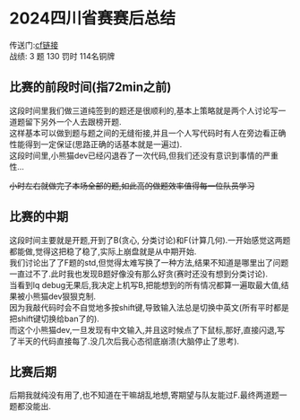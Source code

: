 # 2024四川省赛赛后总结
传送门:[cf链接](https://codeforces.com/gym/105222)  
战绩: 3 题 130 罚时 114名铜牌

## 比赛的前段时间(指72min之前)

这段时间里我们做三道纯签到的题还是很顺利的,基本上策略就是两个人讨论写一道题留下另外一个人去跟榜开题.  
这样基本可以做到题与题之间的无缝衔接,并且一个人写代码时有人在旁边看正确性能得到一定保证(思路正确的话基本就是一遍过).  
这段时间里,小熊猫dev已经闪退吞了一次代码,但我们还没有意识到事情的严重性...  

~~小时左右就做完了本场全部的题,如此高的做题效率值得每一位队员学习~~

## 比赛的中期

这段时间主要就是开题,开到了B(贪心, 分类讨论)和F(计算几何).一开始感觉这两题都能做,觉得这把稳了稳了,实际上崩盘就是从中期开始.  
我们讨论出了了F题的std,但觉得太难写换了一种方法,结果不知道是哪里出了问题一直过不了.此时我也发现B题好像没有那么好贪(赛时还没有想到分类讨论).  
当看到lq debug无果后,我决定上机写B,把能想到的所有情况都算一遍取最大值,结果被小熊猫dev狠狠克制.  
因为我敲代码时会不自觉地多按shift键,导致输入法总是切换中英文(所有平时都是把shift键切换给ban了的).  
而这个小熊猫dev,一旦发现有中文输入,并且这时候点了下鼠标,那好,直接闪退,写了半天的代码直接每了.没几次后我心态彻底崩溃(大脑停止了思考).

## 比赛后期

后期我就纯没有用了,也不知道在干嘛胡乱地想,寄期望与队友能过F.最终两道题一题都没能出.
